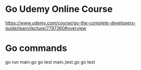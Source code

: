 # Go Udemy Online Course 
https://www.udemy.com/course/go-the-complete-developers-guide/learn/lecture/7797360#overview

# Go commands
go run main.go
go test main_test.go
go test